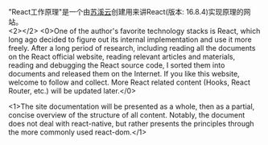 "React工作原理"是一个由[苏溪云](https://terry-su.github.io)创建用来讲React(版本: 16.8.4)实现原理的网站。  
<2></2>
<0>One of the author's favorite technology stacks is React, which long ago decided to figure out its internal implementation and use it more freely. After a long period of research, including reading all the documents on the React official website, reading relevant articles and materials, reading and debugging the React source code, I sorted them into documents and released them on the Internet. If you like this website, welcome to follow and collect. More React related content (Hooks, React Router, etc.) will be updated later.</0>



<!--如果你也对如何实现一个迷你react感兴趣，强烈推荐[react官网教程](https://reactjs.org/docs/implementation-notes.html),-->


<1>The site documentation will be presented as a whole, then as a partial, concise overview of the structure of all content. Notably, the document does not deal with react-native, but rather presents the principles through the more commonly used react-dom.</1>



